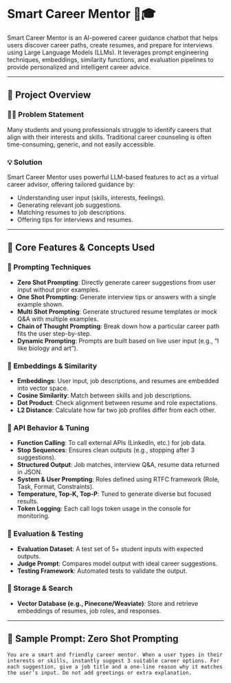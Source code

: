 # Smart Career Mentor 🧠🎓

Smart Career Mentor is an AI-powered career guidance chatbot that helps users discover career paths, create resumes, and prepare for interviews using Large Language Models (LLMs). It leverages prompt engineering techniques, embeddings, similarity functions, and evaluation pipelines to provide personalized and intelligent career advice.

---

## 🚀 Project Overview

### 👩‍🎓 Problem Statement
Many students and young professionals struggle to identify careers that align with their interests and skills. Traditional career counseling is often time-consuming, generic, and not easily accessible.

### 💡 Solution
Smart Career Mentor uses powerful LLM-based features to act as a virtual career advisor, offering tailored guidance by:
- Understanding user input (skills, interests, feelings).
- Generating relevant job suggestions.
- Matching resumes to job descriptions.
- Offering tips for interviews and resumes.

---

## 🧠 Core Features & Concepts Used

### 🔷 Prompting Techniques
- **Zero Shot Prompting**: Directly generate career suggestions from user input without prior examples.
- **One Shot Prompting**: Generate interview tips or answers with a single example shown.
- **Multi Shot Prompting**: Generate structured resume templates or mock Q&A with multiple examples.
- **Chain of Thought Prompting**: Break down how a particular career path fits the user step-by-step.
- **Dynamic Prompting**: Prompts are built based on live user input (e.g., “I like biology and art”).

### 🔷 Embeddings & Similarity
- **Embeddings**: User input, job descriptions, and resumes are embedded into vector space.
- **Cosine Similarity**: Match between skills and job descriptions.
- **Dot Product**: Check alignment between resume and role expectations.
- **L2 Distance**: Calculate how far two job profiles differ from each other.

### 🔷 API Behavior & Tuning
- **Function Calling**: To call external APIs (LinkedIn, etc.) for job data.
- **Stop Sequences**: Ensures clean outputs (e.g., stopping after 3 suggestions).
- **Structured Output**: Job matches, interview Q&A, resume data returned in JSON.
- **System & User Prompting**: Roles defined using RTFC framework (Role, Task, Format, Constraints).
- **Temperature, Top-K, Top-P**: Tuned to generate diverse but focused results.
- **Token Logging**: Each call logs token usage in the console for monitoring.

### 🔷 Evaluation & Testing
- **Evaluation Dataset**: A test set of 5+ student inputs with expected outputs.
- **Judge Prompt**: Compares model output with ideal career suggestions.
- **Testing Framework**: Automated tests to validate the output.

### 🔷 Storage & Search
- **Vector Database (e.g., Pinecone/Weaviate)**: Store and retrieve embeddings of resumes, job roles, and responses.

---

## 🧩 Sample Prompt: Zero Shot Prompting

```text
You are a smart and friendly career mentor. When a user types in their interests or skills, instantly suggest 3 suitable career options. For each suggestion, give a job title and a one-line reason why it matches the user’s input. Do not add greetings or extra explanation.
